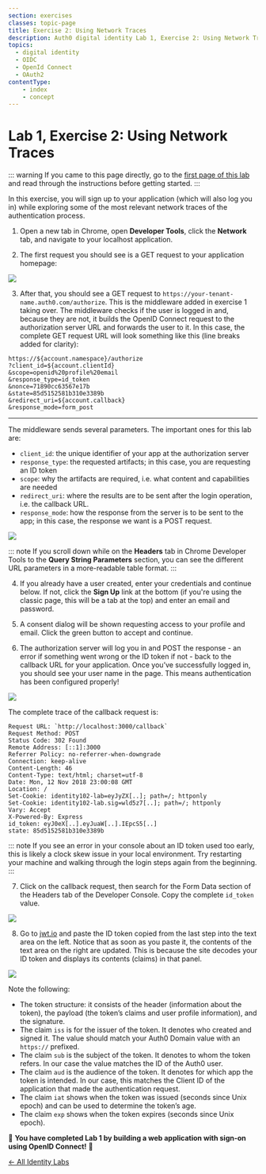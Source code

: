 ```yaml
---
section: exercises
classes: topic-page
title: Exercise 2: Using Network Traces
description: Auth0 digital identity Lab 1, Exercise 2: Using Network Traces
topics:
  - digital identity
  - OIDC
  - OpenId Connect
  - OAuth2
contentType:
    - index
    - concept
---
```

# Lab 1, Exercise 2: Using Network Traces

::: warning
If you came to this page directly, go to the [first page of this lab](/identity-labs/01-web-sign-in) and read through the instructions before getting started.
:::

In this exercise, you will sign up to your application (which will also log you in) while exploring some of the most relevant network traces of the authentication process.

1. Open a new tab in Chrome, open **Developer Tools**, click the **Network** tab, and navigate to your localhost application.

2. The first request you should see is a GET request to your application homepage:

![](/media/articles/identity-labs/lab-01-network-trace-01.png)

3. After that, you should see a GET request to `https://your-tenant-name.auth0.com/authorize`. This is the middleware added in exercise 1 taking over. The middleware checks if the user is logged in and, because they are not, it builds the OpenID Connect request to the authorization server URL and forwards the user to it. In this case, the complete GET request URL will look something like this (line breaks added for clarity):

```text
https://${account.namespace}/authorize
?client_id=${account.clientId}
&scope=openid%20profile%20email
&response_type=id_token
&nonce=71890cc63567e17b
&state=85d5152581b310e3389b
&redirect_uri=${account.callback}
&response_mode=form_post
```

---

The middleware sends several parameters. The important ones for this lab are:

- `client_id`: the unique identifier of your app at the authorization server
- `response_type`: the requested artifacts; in this case, you are requesting an ID token
- `scope`: why the artifacts are required, i.e. what content and capabilities are needed
- `redirect_uri`: where the results are to be sent after the login operation, i.e. the callback URL.
- `response_mode`: how the response from the server is to be sent to the app; in this case, the response we want is a POST request.

![](/media/articles/identity-labs/lab-01-network-trace-02.png)

::: note
If you scroll down while on the **Headers** tab in Chrome Developer Tools to the **Query String Parameters** section, you can see the different URL parameters in a more-readable table format.
:::

4. If you already have a user created, enter your credentials and continue below. If not, click the **Sign Up** link at the bottom (if you're using the classic page, this will be a tab at the top) and enter an email and password.

5. A consent dialog will be shown requesting access to your profile and email. Click the green button to accept and continue.

6. The authorization server will log you in and POST the response - an error if something went wrong or the ID token if not - back to the callback URL for your application. Once you’ve successfully logged in, you should see your user name in the page. This means authentication has been configured properly!

![](/media/articles/identity-labs/lab-01-network-trace-03.png)

The complete trace of the callback request is:

```text
Request URL: `http://localhost:3000/callback`
Request Method: POST
Status Code: 302 Found
Remote Address: [::1]:3000
Referrer Policy: no-referrer-when-downgrade
Connection: keep-alive
Content-Length: 46
Content-Type: text/html; charset=utf-8
Date: Mon, 12 Nov 2018 23:00:08 GMT
Location: /
Set-Cookie: identity102-lab=eyJyZX[..]; path=/; httponly
Set-Cookie: identity102-lab.sig=wld5z7[..]; path=/; httponly
Vary: Accept
X-Powered-By: Express
id_token: eyJ0eX[..].eyJuaW[..].IEpcS5[..]
state: 85d5152581b310e3389b
```

::: note
If you see an error in your console about an ID token used too early, this is likely a clock skew issue in your local environment. Try restarting your machine and walking through the login steps again from the beginning.
:::

7. Click on the callback request, then search for the Form Data section of the Headers tab of the Developer Console. Copy the complete `id_token` value.

![](/media/articles/identity-labs/lab-01-network-trace-04.png)

8. Go to [jwt.io](https://jwt.io) and paste the ID token copied from the last step into the text area on the left. Notice that as soon as you paste it, the contents of the text area on the right are updated. This is because the site decodes your ID token and displays its contents (claims) in that panel.

![](/media/articles/identity-labs/lab-01-id-token-in-jwt-io.png)

Note the following:

- The token structure: it consists of the header (information about the token), the payload (the token’s claims and user profile information), and the signature.
- The claim `iss` is for the issuer of the token. It denotes who created and signed it. The value should match your Auth0 Domain value with an `https://` prefixed.
- The claim `sub` is the subject of the token. It denotes to whom the token refers. In our case the value matches the ID of the Auth0 user.
- The claim `aud` is the audience of the token. It denotes for which app the token is intended. In our case, this matches the Client ID of the application that made the authentication request.
- The claim `iat` shows when the token was issued (seconds since Unix epoch) and can be used to determine the token’s age.
- The claim `exp` shows when the token expires (seconds since Unix epoch).

🎉 **You have completed Lab 1 by building a web application with sign-on using OpenID Connect!** 🎉

<a href="/identity-labs/" class="btn btn-transparent">← All Identity Labs</a>
